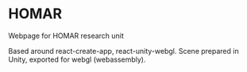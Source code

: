 # HOMAR
Webpage for HOMAR research unit

Based around react-create-app, react-unity-webgl. 
Scene prepared in Unity, exported for webgl (webassembly).
